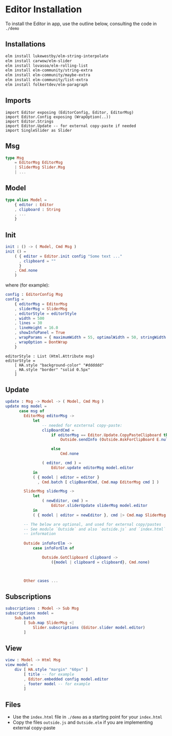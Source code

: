 # Editor Installation

To install the Editor in app, use the outline below, 
consulting the code in `./demo` 

## Installations

```bash
elm install lukewestby/elm-string-interpolate
elm install carwow/elm-slider
elm install lovasoa/elm-rolling-list
elm install elm-community/string-extra
elm install elm-community/maybe-extra
elm install elm-community/list-extra
elm install folkertdev/elm-paragraph
```

## Imports

```
import Editor exposing (EditorConfig, Editor, EditorMsg)
import Editor.Config exposing (WrapOption(..)) 
import Editor.Strings
import Editor.Update -- for external copy-paste if needed  
import SingleSlider as Slider

```

## Msg

```elm
type Msg
    = EditorMsg EditorMsg
    | SliderMsg Slider.Msg
    | ...
```

## Model

```elm
type alias Model =
    { editor : Editor
    , clipboard : String
    , ...
    }
```

## Init

```elm
init : () -> ( Model, Cmd Msg )
init () =
    ( { editor = Editor.init config "Some text ..."
      , clipboard = ""
      }
    , Cmd.none
    )
```


where (for example):

```elm
config : EditorConfig Msg
config =
    { editorMsg = EditorMsg
    , sliderMsg = SliderMsg
    , editorStyle = editorStyle
    , width = 500
    , lines = 30
    , lineHeight = 16.0
    , showInfoPanel = True
    , wrapParams = { maximumWidth = 55, optimalWidth = 50, stringWidth = String.length }
    , wrapOption = DontWrap
    }
```

```
editorStyle : List (Html.Attribute msg)
editorStyle =
    [ HA.style "background-color" "#dddddd"
    , HA.style "border" "solid 0.5px"
    ]
```


## Update

```elm
update : Msg -> Model -> ( Model, Cmd Msg )
update msg model =
      case msg of
        EditorMsg editorMsg ->
            let
                -- needed for ezxternal copy-paste:
                clipBoardCmd =
                    if editorMsg == Editor.Update.CopyPasteClipboard then
                        Outside.sendInfo (Outside.AskForClipBoard E.null)

                    else
                        Cmd.none

                ( editor, cmd ) =
                    Editor.update editorMsg model.editor
            in
            ( { model | editor = editor }
              , Cmd.batch [ clipBoardCmd, Cmd.map EditorMsg cmd ] )

        SliderMsg sliderMsg ->
            let
                ( newEditor, cmd ) =
                    Editor.sliderUpdate sliderMsg model.editor
            in
            ( { model | editor = newEditor }, cmd |> Cmd.map SliderMsg )

        -- The below are optional, and used for external copy/pastes
        -- See module `Outside` and also `outside.js` and `index.html` for additional
        -- information
        
        Outside infoForElm ->
            case infoForElm of

                Outside.GotClipboard clipboard ->
                    ({model | clipboard = clipboard}, Cmd.none)


 
        Other cases ...
```

## Subscriptions

```elm
subscriptions : Model -> Sub Msg
subscriptions model =
    Sub.batch
        [ Sub.map SliderMsg <|
            Slider.subscriptions (Editor.slider model.editor)
        ]
```

## View

```elm
view : Model -> Html Msg
view model =
    div [ HA.style "margin" "60px" ]
        [ title -- for example
        , Editor.embedded config model.editor
        , footer model -- for example
        ]
```

## Files

- Use the `index.html` file in `./demo` as a starting point for your `index.html`
- Copy the files `outside.js` and `Outside.elm` if you are 
implementing external copy-paste